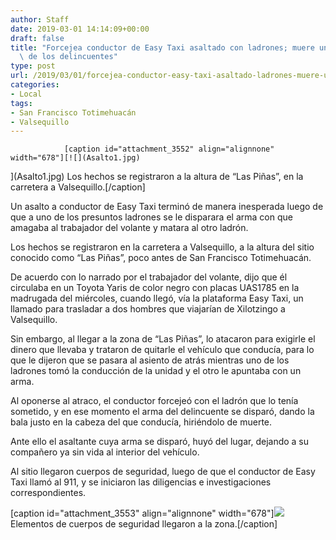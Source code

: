 ```yaml
---
author: Staff
date: 2019-03-01 14:14:09+00:00
draft: false
title: "Forcejea conductor de Easy Taxi asaltado con ladrones; muere uno\
  \ de los delincuentes"
type: post
url: /2019/03/01/forcejea-conductor-easy-taxi-asaltado-ladrones-muere-uno-los-delincuentes/
categories:
- Local
tags:
- San Francisco Totimehuacán
- Valsequillo
---
```



				[caption id="attachment_3552" align="alignnone" width="678"][![](Asalto1.jpg)
](Asalto1.jpg) Los hechos se registraron a la altura de “Las Piñas”, en la carretera a Valsequillo.[/caption]

Un asalto a conductor de Easy Taxi terminó de manera inesperada luego de que a uno de los presuntos ladrones se le disparara el arma con que amagaba al trabajador del volante y matara al otro ladrón.

Los hechos se registraron en la carretera a Valsequillo, a la altura del sitio conocido como “Las Piñas”, poco antes de San Francisco Totimehuacán.

De acuerdo con lo narrado por el trabajador del volante, dijo que él circulaba en un Toyota Yaris de color negro con placas UAS1785 en la madrugada del miércoles, cuando llegó, vía la plataforma Easy Taxi, un llamado para trasladar a dos hombres que viajarían de Xilotzingo a Valsequillo.

Sin embargo, al llegar a la zona de “Las Piñas”, lo atacaron para exigirle el dinero que llevaba y trataron de quitarle el vehículo que conducía, para lo que le dijeron que se pasara al asiento de atrás mientras uno de los ladrones tomó la conducción de la unidad y el otro le apuntaba con un arma.

Al oponerse al atraco, el conductor forcejeó con el ladrón que lo tenía sometido, y en ese momento el arma del delincuente se disparó, dando la bala justo en la cabeza del que conducía, hiriéndolo de muerte.

Ante ello el asaltante cuya arma se disparó, huyó del lugar, dejando a su compañero ya sin vida al interior del vehículo.

Al sitio llegaron cuerpos de seguridad, luego de que el conductor de Easy Taxi llamó al 911, y se iniciaron las diligencias e investigaciones correspondientes.

[caption id="attachment_3553" align="alignnone" width="678"][![](Asalto2.jpg)
](Asalto2.jpg) Elementos de cuerpos de seguridad llegaron a la zona.[/caption]		
